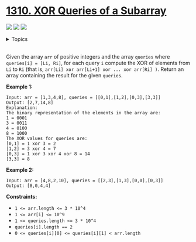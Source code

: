 # [1310. XOR Queries of a Subarray]()

![](https://img.shields.io/badge/Difficulty-Easy-green.svg)
![](https://img.shields.io/badge/Difficulty-Medium-F8AF40.svg)
![](https://img.shields.io/badge/Difficulty-Hard-red.svg)

<details>
<summary>Topics</summary>

* [`Bit Manipulation`](https://leetcode-cn.com/tag/bit-manipulation/)

</details>
<br />

Given the array `arr` of positive integers and the array `queries` where `queries[i] = [Li, Ri]`, for each query `i` compute the XOR of elements from `Li` to `Ri` (that is, `arr[Li] xor arr[Li+1] xor ... xor arr[Ri] )`. Return an array containing the result for the given `queries`.

**Example 1:**

```
Input: arr = [1,3,4,8], queries = [[0,1],[1,2],[0,3],[3,3]]
Output: [2,7,14,8] 
Explanation: 
The binary representation of the elements in the array are:
1 = 0001 
3 = 0011 
4 = 0100 
8 = 1000 
The XOR values for queries are:
[0,1] = 1 xor 3 = 2 
[1,2] = 3 xor 4 = 7 
[0,3] = 1 xor 3 xor 4 xor 8 = 14 
[3,3] = 8
```

**Example 2:**

```
Input: arr = [4,8,2,10], queries = [[2,3],[1,3],[0,0],[0,3]]
Output: [8,0,4,4]
```

**Constraints:**

 + `1 <= arr.length <= 3 * 10^4`
 + `1 <= arr[i] <= 10^9`
 + `1 <= queries.length <= 3 * 10^4`
 + `queries[i].length == 2`
 + `0 <= queries[i][0] <= queries[i][1] < arr.length`
